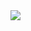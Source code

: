<link rel="stylesheet" href=style.css">
<div class="container">
  <img class="header-img" src="https://static.vecteezy.com/system/resources/thumbnails/002/042/485/small/mountain-sunrise-with-pine-forest-vector.jpg">
</div>
